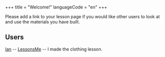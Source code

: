 +++
title = "Welcome!"
languageCode = "en"
+++

Please add a link to your lesson page if you would like other users to
look at and use the materials you have built.

## Users

[Ian](/user/ian/about) --
[Lessons](/user/ian/Lessons)[Me](/user/xbieberx/about) -- I made the
clothing lesson.
